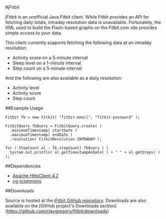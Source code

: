 #jFitbit

jFitbit is an unofficial Java Fitbit client. While Fitbit provides an API for fetching daily totals, intraday resolution data is unavailable. Fortunately, the XML used to build the Flash-based graphs on the Fitbit.com site provides simple access to your data.

This client currently supports fetching the following data at an intraday resolution:
 * Activity score on a 5-minute interval
 * Sleep level on a 1-minute interval
 * Step count on a 5-minute interval

And the following are also available as a daily resolution:
 * Activity level 
 * Activity score
 * Step count

##Example Usage
```
Fitbit fb = new Fitbit( "fitbit-email", "fitbit-password" );
  	
FitbitQuery fbQuery = FitbitQuery.create( )
  .minimumTimestamp( startDate )
  .maximumTimestamp( endDate )
  .resolution( FitbitResolution.INTRADAY );
		
for ( StepCount al : fb.stepCount( fbQuery ) )
  System.out.println( al.getTimestampAsDate( ) + " " + al.getSteps( ) );
```

##Dependencies
 * [Apache HttpClient 4.2](http://hc.apache.org/)
 * [cg-jcommons](https://github.com/claygregory/cg-jcommons)

##Downloads

Source is hosted at the [jFitbit GitHub repository](https://github.com/claygregory/jfitbit). Downloads are also available on the [GitHub project's Downloads section] (https://github.com/claygregory/jfitbit/downloads)

